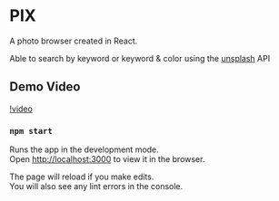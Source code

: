 # PIX

A photo browser created in React.

Able to search by keyword or keyword & color using the [unsplash](https://unsplash.com/developers) API

## Demo Video

[!video](https://user-images.githubusercontent.com/79989252/126050012-5a936eb2-9a92-45c1-8175-c46624e2b043.mp4)

### `npm start`

Runs the app in the development mode.\
Open [http://localhost:3000](http://localhost:3000) to view it in the browser.

The page will reload if you make edits.\
You will also see any lint errors in the console.
